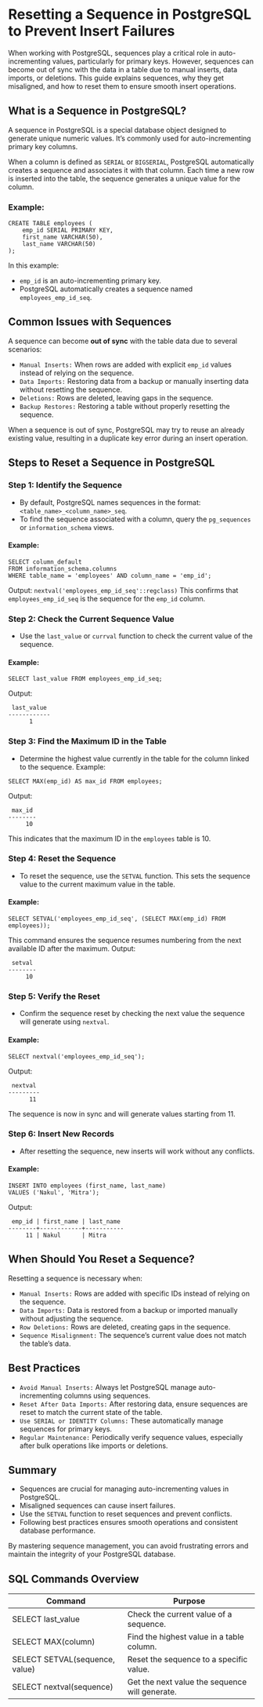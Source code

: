 # Resetting a Sequence in PostgreSQL to Prevent Insert Failures
When working with PostgreSQL, sequences play a critical role in auto-incrementing values, particularly for primary keys. However, sequences can become out of sync with the data in a table due to manual inserts, data imports, or deletions. This guide explains sequences, why they get misaligned, and how to reset them to ensure smooth insert operations.

## What is a Sequence in PostgreSQL?
A sequence in PostgreSQL is a special database object designed to generate unique numeric values. It’s commonly used for auto-incrementing primary key columns.

When a column is defined as `SERIAL` or `BIGSERIAL`, PostgreSQL automatically creates a sequence and associates it with that column. Each time a new row is inserted into the table, the sequence generates a unique value for the column.

### Example:
```
CREATE TABLE employees (
    emp_id SERIAL PRIMARY KEY,
    first_name VARCHAR(50),
    last_name VARCHAR(50)
);
```

In this example:
* `emp_id` is an auto-incrementing primary key.
* PostgreSQL automatically creates a sequence named `employees_emp_id_seq`.

## Common Issues with Sequences
A sequence can become **out of sync** with the table data due to several scenarios:
* `Manual Inserts:` When rows are added with explicit `emp_id` values instead of relying on the sequence.
* `Data Imports:` Restoring data from a backup or manually inserting data without resetting the sequence.
* `Deletions:` Rows are deleted, leaving gaps in the sequence.
* `Backup Restores:` Restoring a table without properly resetting the sequence.

When a sequence is out of sync, PostgreSQL may try to reuse an already existing value, resulting in a duplicate key error during an insert operation.

## Steps to Reset a Sequence in PostgreSQL
### Step 1: Identify the Sequence
* By default, PostgreSQL names sequences in the format: `<table_name>_<column_name>_seq`.
* To find the sequence associated with a column, query the `pg_sequences` or `information_schema` views.
#### Example:
```
SELECT column_default 
FROM information_schema.columns 
WHERE table_name = 'employees' AND column_name = 'emp_id';
```
Output: `nextval('employees_emp_id_seq'::regclass)`
This confirms that `employees_emp_id_seq` is the sequence for the `emp_id` column.

### Step 2: Check the Current Sequence Value
* Use the `last_value` or `currval` function to check the current value of the sequence.
#### Example:
```
SELECT last_value FROM employees_emp_id_seq;
```
Output:
```
 last_value
------------
      1
```

### Step 3: Find the Maximum ID in the Table
* Determine the highest value currently in the table for the column linked to the sequence.
Example:
```
SELECT MAX(emp_id) AS max_id FROM employees;
```
Output:
```
 max_id
--------
     10
```
This indicates that the maximum ID in the `employees` table is 10.

### Step 4: Reset the Sequence
* To reset the sequence, use the `SETVAL` function. This sets the sequence value to the current maximum value in the table.
#### Example:
```
SELECT SETVAL('employees_emp_id_seq', (SELECT MAX(emp_id) FROM employees));
```
This command ensures the sequence resumes numbering from the next available ID after the maximum.
Output:
```
 setval
--------
     10
```

### Step 5: Verify the Reset
* Confirm the sequence reset by checking the next value the sequence will generate using `nextval`.
#### Example:
```
SELECT nextval('employees_emp_id_seq');
```
Output:
```
 nextval
---------
      11
```
The sequence is now in sync and will generate values starting from 11.

### Step 6: Insert New Records
* After resetting the sequence, new inserts will work without any conflicts.
#### Example:
```
INSERT INTO employees (first_name, last_name)
VALUES ('Nakul', 'Mitra');
```
Output:
```
 emp_id | first_name | last_name
--------+------------+-----------
     11 | Nakul      | Mitra
```

## When Should You Reset a Sequence?
Resetting a sequence is necessary when:
* `Manual Inserts:` Rows are added with specific IDs instead of relying on the sequence.
* `Data Imports:` Data is restored from a backup or imported manually without adjusting the sequence.
* `Row Deletions:` Rows are deleted, creating gaps in the sequence.
* `Sequence Misalignment:` The sequence’s current value does not match the table’s data.

## Best Practices
* `Avoid Manual Inserts:` Always let PostgreSQL manage auto-incrementing columns using sequences.
* `Reset After Data Imports:` After restoring data, ensure sequences are reset to match the current state of the table.
* `Use SERIAL or IDENTITY Columns:` These automatically manage sequences for primary keys.
* `Regular Maintenance:` Periodically verify sequence values, especially after bulk operations like imports or deletions.

## Summary
* Sequences are crucial for managing auto-incrementing values in PostgreSQL.
* Misaligned sequences can cause insert failures.
* Use the `SETVAL` function to reset sequences and prevent conflicts.
* Following best practices ensures smooth operations and consistent database performance.

By mastering sequence management, you can avoid frustrating errors and maintain the integrity of your PostgreSQL database.

## SQL Commands Overview
| Command | Purpose |
|---------|---------|
| SELECT last_value | Check the current value of a sequence. |
| SELECT MAX(column) | Find the highest value in a table column. |
| SELECT SETVAL(sequence, value) | Reset the sequence to a specific value. |
| SELECT nextval(sequence) | Get the next value the sequence will generate. |